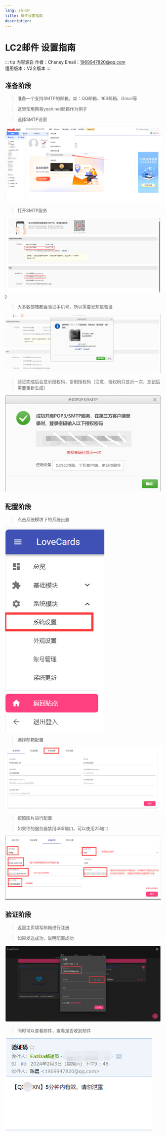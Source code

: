 ```yaml
---
lang: zh-CN
title: 邮件设置指南
description:
---
```

# LC2邮件 设置指南

::: tip 内容源自
作者：Cheney
Email：1969947820@qq.com  
适用版本：V2全版本
:::

## 准备阶段

>准备一个支持SMTP的邮箱，如：QQ邮箱、163邮箱、Gmail等
 
>这里使用网易yeah.net邮箱作为例子

>选择SMTP设置

![](../../../Images/Docs/V2/FastSetting/EmailSet/1.png)

>打开SMTP服务

![](../../../Images/Docs/V2/FastSetting/EmailSet/2.png))

>大多数邮箱都会验证手机号，所以需要发短信验证

![](../../../Images/Docs/V2/FastSetting/EmailSet/3.png)

>验证完成后会显示授权码，复制授权码（注意，授权码只显示一次，忘记后需要重新生成）

![](../../../Images/Docs/V2/FastSetting/EmailSet/4.png)

## 配置阶段

>点击系统模块下的系统设置

![](../../../Images/Docs/V2/FastSetting/EmailSet/5-1.png)

>选择邮箱配置

![](../../../Images/Docs/V2/FastSetting/EmailSet/5-2.png)

>按照图片进行配置

>如果你的服务器禁用465端口，可以使用25端口

![](../../../Images/Docs/V2/FastSetting/EmailSet/5.png)

## 验证阶段
>返回主页填写邮箱进行注册

>如果发送成功，说明配置成功

![](../../../Images/Docs/V2/FastSetting/EmailSet/6.png)

>同时可以查看邮件，查看是否收到邮件

![](../../../Images/Docs/V2/FastSetting/EmailSet/7.png)

